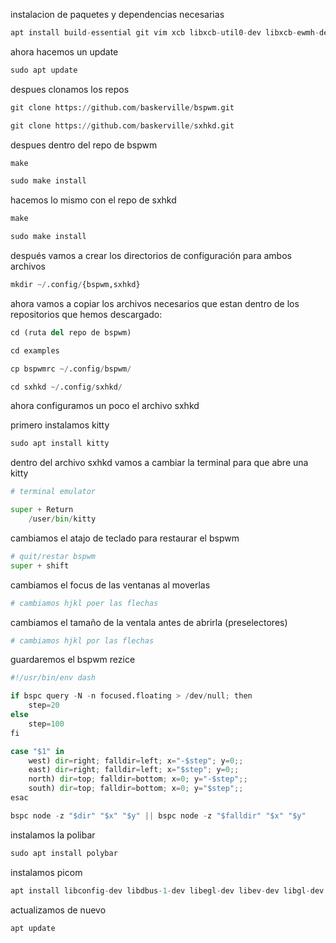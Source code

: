 
instalacion de paquetes y dependencias necesarias

```python
apt install build-essential git vim xcb libxcb-util0-dev libxcb-ewmh-dev libxcb-randr0-dev libxcb-icccm4-dev libxcb-keysyms1-dev libxcb-xinerama0-dev libasound2-dev libxcb-xtest0-dev libxcb-shape0-dev
```

ahora hacemos un update

```python
sudo apt update
```

despues clonamos los repos 

```python
git clone https://github.com/baskerville/bspwm.git

git clone https://github.com/baskerville/sxhkd.git
```

despues dentro del repo de bspwm

```python
make

sudo make install
```

hacemos lo mismo con el repo de sxhkd

```python
make

sudo make install
```

después vamos a crear los directorios de configuración para ambos archivos

```python
mkdir ~/.config/{bspwm,sxhkd}
```

ahora vamos a copiar los archivos necesarios que estan dentro de los repositorios que hemos descargado:

```python
cd (ruta del repo de bspwm)

cd examples

cp bspwmrc ~/.config/bspwm/

cd sxhkd ~/.config/sxhkd/
```

ahora configuramos un poco el archivo sxhkd

primero instalamos kitty
```python
sudo apt install kitty
```

dentro del archivo sxhkd vamos a cambiar la terminal para que abre una kitty

```python
# terminal emulator

super + Return
	/user/bin/kitty
```

cambiamos el atajo de teclado para restaurar el bspwm

```python
# quit/restar bspwm
super + shift
```

cambiamos el focus de las ventanas al moverlas
```python
# cambiamos hjkl poer las flechas
```

cambiamos el tamaño de la ventala antes de abrirla (preselectores)
```python
# cambiamos hjkl por las flechas
```

guardaremos el bspwm rezice

```python
#!/usr/bin/env dash

if bspc query -N -n focused.floating > /dev/null; then
	step=20
else
	step=100
fi

case "$1" in
	west) dir=right; falldir=left; x="-$step"; y=0;;
	east) dir=right; falldir=left; x="$step"; y=0;;
	north) dir=top; falldir=bottom; x=0; y="-$step";;
	south) dir=top; falldir=bottom; x=0; y="$step";;
esac

bspc node -z "$dir" "$x" "$y" || bspc node -z "$falldir" "$x" "$y"
```

instalamos la polibar 
```python
sudo apt install polybar
```

instalamos picom
```python
apt install libconfig-dev libdbus-1-dev libegl-dev libev-dev libgl-dev libepoxy-dev libpcre2-dev libpixman-1-dev libx11-xcb-dev libxcb1-dev libxcb-composite0-dev libxcb-damage0-dev libxcb-glx0-dev libxcb-image0-dev libxcb-present-dev libxcb-randr0-dev libxcb-render0-dev libxcb-render-util0-dev libxcb-shape0-dev libxcb-util-dev libxcb-xfixes0-dev meson ninja-build uthash-dev -y
```

actualizamos de nuevo
```python
apt update
```
